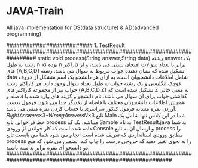 # JAVA-Train
All java implementation for DS(data structure) &amp; AD(advanced programming)

##########################     1. TestResult    #################################################################
static void process(String answer,String data)
رشته answer یک رشته به طول n بوده که n برابر با تعداد سوالات امتحان تستی می باشد، و از کاراکتر های {A,B,C,D} تشکیل
شده که نشان دهنده جواب مربوط به سوال می باشد.
رشته data شامل اطلاعات دانشجویان است، به ازای هر دانشجو یک اسم متشکل از حروف کوچک انگلیسی و یک رشته جواب به طول
تعداد سوال وجود دارد. هر کاراکتر رشته جواب نیز از مجموعه کاراکتر های {A,B,C,D,Z} تشکیل شده است که Z به معنی خالی
گذاشتن جواب برای آن سوال می باشد. نام دانشجو و گزینه های وارد شده با فاصله و همچنین اطلاعات دانشجویان مختلف با فاصله از یکدیگر
جدا می شود.
فرمول بدست آوردن نمره مشابه فرمول کنکور سراسری با حساب کردن نمره منفی می باشد.
𝑅𝑖𝑔ℎ𝑡𝐴𝑛𝑠𝑤𝑒𝑟𝑠×3−𝑊𝑟𝑜𝑛𝑔𝐴𝑛𝑠𝑤𝑒𝑟𝑠𝑁×3
تابع Main شما در این کلاس تنها شامل یک خط فراخوانی تابع process میباشد. یک کد Sample به نام TestResult.java
به شما داده شده است که کار خواندن از ورودی Console و ارسال آن به تابع process را مطابق ورودی استانداردی که تعریف شده
است انجام می شود شما می بایست تابع process را به نحوی تغییر دهید که خروجی درست را چاپ کند. تضمین می شود که هیچ دو
دانشجو ای نمره برابر نداشته باشند.
##########################################################################################################
